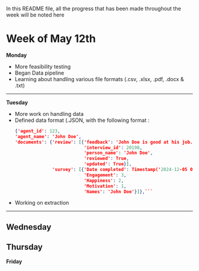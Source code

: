In this README file, all the progress that has been made throughout the week will be noted here

# Week of May 12th
**Monday**
- More feasibility testing
- Began Data pipeline
- Learning about handling various file formats (.csv, .xlsx, .pdf, .docx & .txt)
---
**Tuesday**
- More work on handling data
- Defined data format (.JSON, with the following format :
  ```json
  {'agent_id': 123,
  'agent_name': 'John Doe',
  'documents': {'review': [{'feedback': 'John Doe is good at his job.',
                            'interview_id': 20198,
                            'person_name': 'John Doe',
                            'reviewed': True,
                            'updated': True}],
                'survey': [{'Date completed': Timestamp('2024-12-05 00:00:00'),
                            'Engagement': 3,
                            'Happiness': 2,
                            'Motivation': 1,
                            'Names': 'John Doe'}]},```
- Working on extraction
---
**Wednesday**
---
**Thursday**
---
**Friday**

